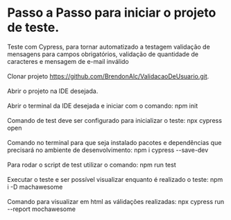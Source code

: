 # Passo a Passo para iniciar o projeto de teste.
Teste com Cypress, para tornar automatizado a testagem validação de mensagens para campos obrigatórios, validação de quantidade de caracteres e mensagem de e-mail inválido
<br></br>
Clonar projeto https://github.com/BrendonAlc/ValidacaoDeUsuario.git.
<br></br>
Abrir o projeto na IDE desejada.
<br></br>
Abrir o terminal da IDE desejada e iniciar com o comando: npm init
<br></br>
Comando de test deve ser configurado para inicializar o teste: npx cypress open
<br></br>
Comando no terminal para que seja instalado pacotes e dependências que precisará no ambiente de desenvolvimento: npm i cypress --save-dev
<br></br>
Para rodar o script de test utilizar o comando: npm run test
<br></br>
Executar o teste e ser possível visualizar enquanto é realizado o teste: npm i -D machawesome
<br></br>
Comando para visualizar em html as válidações realizadas: npx cypress run --report mochawesome

